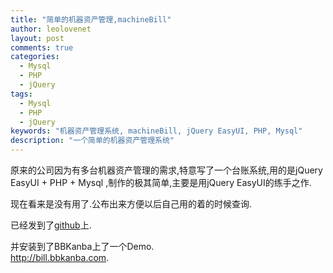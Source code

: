 ```yaml
---
title: "简单的机器资产管理,machineBill"
author: leolovenet
layout: post
comments: true
categories:
  - Mysql
  - PHP
  - jQuery
tags:
  - Mysql
  - PHP
  - jQuery
keywords: "机器资产管理系统, machineBill, jQuery EasyUI, PHP, Mysql"
description: "一个简单的机器资产管理系统"
---
```

原来的公司因为有多台机器资产管理的需求,特意写了一个台账系统,用的是jQuery EasyUI + PHP + Mysql ,制作的极其简单,主要是用jQuery EasyUI的练手之作.

现在看来是没有用了.公布出来方便以后自己用的着的时候查询.
  
已经发到了[github](https://github.com/leolovenet/machineBill)上.

并安装到了BBKanba上了一个Demo.  
<a href="http://bill.bbkanba.com" target="_blank">http://bill.bbkanba.com</a>.